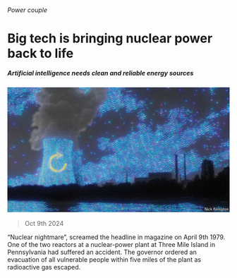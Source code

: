 ###### Power couple

# Big tech is bringing nuclear power back to life 

##### Artificial intelligence needs clean and reliable energy sources 

![image](images/20241012_WBD004.jpg) 

> Oct 9th 2024 

“Nuclear nightmare”, screamed the headline in  magazine on April 9th 1979. One of the two reactors at a nuclear-power plant at Three Mile Island in Pennsylvania had suffered an accident. The governor ordered an evacuation of all vulnerable people within five miles of the plant as radioactive gas escaped.

